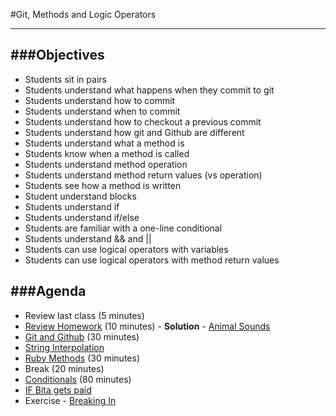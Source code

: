 #Git, Methods and Logic Operators

---

###Objectives
---

* Students sit in pairs
* Students understand what happens when they commit to git
* Students understand how to commit
* Students understand when to commit
* Students understand how to checkout a previous commit
* Students understand how git and Github are different
* Students understand what a method is
* Students know when a method is called
* Students understand method operation
* Students understand method return values (vs operation)
* Students see how a method is written
* Student understand blocks
* Students understand if
* Students understand if/else
* Students are familiar with a one-line conditional
* Students understand && and ||
* Students can use logical operators with variables
* Students can use logical operators with method return values

###Agenda
---

* Review last class (5 minutes)
* [Review Homework](../02-ruby-numbers-strings-and-variables/homework.md) (10 minutes) - **Solution** - [Animal Sounds](../02-ruby-numbers-strings-and-variables/animal_sounds-COMPLETE.rb)
* [Git and Github](git-and-github.md) (30 minutes)
* [String Interpolation](string-interpolation.md)
* [Ruby Methods](methods.md) (30 minutes)
* Break (20 minutes)
* [Conditionals](conditionals.md) (80 minutes)
* [IF Bita gets paid](getting_paid.rb)
* Exercise - [Breaking In](military-access-complete.rb)
